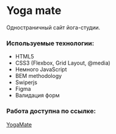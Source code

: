 # Yoga mate
Одностраничный сайт йога-студии.
### Используемые технологии:
* HTML5
* CSS3 (Flexbox, Grid Layout, @media)
* Немного JavaScript
* BEM methodology
* Swiperjs
* Figma
* Валидация форм
### Работа доступна по ссылке:
[YogaMate](https://lattecup.github.io/yoga-mate/) 